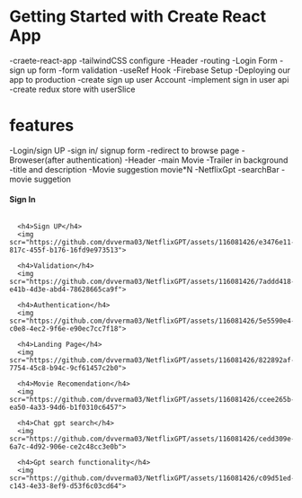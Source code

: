 # Getting Started with Create React App
-craete-react-app
-tailwindCSS configure
-Header
-routing
-Login Form
-sign up form
-form validation
-useRef Hook
-Firebase Setup
-Deploying our app to production
-create sign up user Account
-implement sign in user api
-create redux store with userSlice
# features 
-Login/sign UP
  -sign in/ signup form
  -redirect to browse page
-Broweser(after authentication)
   -Header
   -main Movie
     -Trailer in background
     -title and description
     -Movie suggestion
       movie*N
    -NetflixGpt
      -searchBar
      -movie suggetion
      
<h4>Sign In</h4>
<img scr="https://github.com/dvverma03/NetflixGPT/assets/116081426/6913d44e-52d5-49fc-8bbc-731b54db4b12">

      <h4>Sign UP</h4>
      <img scr="https://github.com/dvverma03/NetflixGPT/assets/116081426/e3476e11-817c-455f-b176-16fd9e973513">

      <h4>Validation</h4>
      <img scr="https://github.com/dvverma03/NetflixGPT/assets/116081426/7addd418-e41b-4d3e-abd4-78628665ca9f">

      <h4>Authentication</h4>
      <img scr="https://github.com/dvverma03/NetflixGPT/assets/116081426/5e5590e4-c0e8-4ec2-9f6e-e90ec7cc7f18">

      <h4>Landing Page</h4>
      <img scr="https://github.com/dvverma03/NetflixGPT/assets/116081426/822892af-7754-45c8-b94c-9cf61457c2b0">

      <h4>Movie Recomendation</h4>
      <img scr="https://github.com/dvverma03/NetflixGPT/assets/116081426/ccee265b-ea50-4a33-94d6-b1f0310c6457">

      <h4>Chat gpt search</h4>
      <img scr="https://github.com/dvverma03/NetflixGPT/assets/116081426/cedd309e-6a7c-4d92-906e-ce2c48cc3e0b">

      <h4>Gpt search functionality</h4>
      <img scr="https://github.com/dvverma03/NetflixGPT/assets/116081426/c09d51ed-c143-4e33-8ef9-d53f6c03cd64">

      
